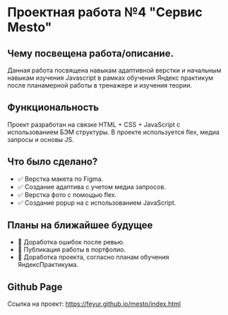 # Проектная работа №4 "Сервис Mesto"

## Чему посвещена работа/описание.

Данная работа посвящена навыкам адаптивной верстки и начальным навыкам изучения Javascript в рамках обучения Яндекс практикум после планамерной работы в тренажере и изучения теории.

## Функциональность

Проект разработан на связке HTML + CSS + JavaScript с использованием БЭМ структуры.
В проекте используется flex, медиа запросы и основы JS.

## Что было сделано?

* :white_check_mark: Верстка макета по Figma.
* :white_check_mark: Создание адаптива с учетом медиа запросов.
* :white_check_mark: Верстка фото с помощью flex.
* :white_check_mark: Создание popup на с использованием JavaScript.

## Планы на ближайшее будущее

* :black_square_button: Доработка ошибок после ревью.
* :black_square_button: Публикация работы в портфолио.
* :black_square_button: Доработка проекта, согласно планам обучения ЯндексПрактикума.


## Github Page

Ссылка на проект: https://feyur.github.io/mesto/index.html
